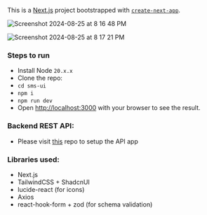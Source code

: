 This is a [Next.js](https://nextjs.org/) project bootstrapped with [`create-next-app`](https://github.com/vercel/next.js/tree/canary/packages/create-next-app).

![Screenshot 2024-08-25 at 8 16 48 PM](https://github.com/user-attachments/assets/8a61158d-b50a-4661-b08f-c2297ef22d4c)

![Screenshot 2024-08-25 at 8 17 21 PM](https://github.com/user-attachments/assets/0bdacfcf-7fe6-46a5-994f-735c8a97b908)


### Steps to run

- Install Node `20.x.x`
- Clone the repo: <to be updated>
- `cd sms-ui`
- `npm i`
- `npm run dev`
- Open [http://localhost:3000](http://localhost:3000) with your browser to see the result.

### Backend REST API:

- Please visit [this](https://github.com/anshu-gautam/sms-api) repo to setup the API app

### Libraries used:

- Next.js
- TailwindCSS + ShadcnUI
- lucide-react (for icons)
- Axios
- react-hook-form + zod (for schema validation)
